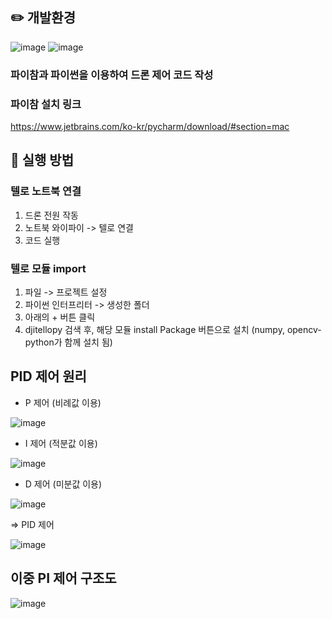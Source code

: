 ## ✏️ 개발환경  
![image](https://user-images.githubusercontent.com/79096808/206724639-6901c502-36c3-4588-bddb-0b4b45670430.png)
![image](https://user-images.githubusercontent.com/79096808/206724701-dce3e7e9-e482-4480-93a7-656e9e804032.png)

### 파이참과 파이썬을 이용하여 드론 제어 코드 작성



### 파이참 설치 링크
https://www.jetbrains.com/ko-kr/pycharm/download/#section=mac



## 🌙 실행 방법

### 텔로 노트북 연결

1) 드론 전원 작동
2) 노트북 와이파이 -> 텔로 연결
3) 코드 실행



### 텔로 모듈 import

1) 파일 -> 프로젝트 설정
2) 파이썬 인터프리터 -> 생성한 폴더
3) 아래의 + 버튼 클릭
4) djitellopy 검색 후, 해당 모듈 install Package 버튼으로 설치
(numpy, opencv-python가 함께 설치 됨)


## PID 제어 원리
* P 제어 (비례값 이용)

![image](https://user-images.githubusercontent.com/79096808/206883844-54cb63d7-3a2c-43e0-967b-f593bd75387f.png)

* I 제어 (적분값 이용)

![image](https://user-images.githubusercontent.com/79096808/206883851-b9cd4e53-ca6c-4240-9954-08dfbbce8306.png)

* D 제어 (미분값 이용)

![image](https://user-images.githubusercontent.com/79096808/206883854-49740411-311e-42f6-baf3-a60091a78398.png)

=> PID 제어

![image](https://user-images.githubusercontent.com/79096808/206883862-98de668d-d610-4c93-af12-87bba71a0747.png)
 

## 이중 PI 제어 구조도
![image](https://user-images.githubusercontent.com/79096808/206730347-9c158e4d-4cf8-402c-af59-23d84e5c943a.png)

